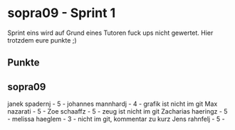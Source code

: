 # sopra09 - Sprint 1
Sprint eins wird auf Grund eines Tutoren fuck ups nicht gewertet. 
Hier trotzdem eure punkte ;)
## Punkte
## sopra09 
janek spadernj - 5 -
johannes mannhardj - 4 - grafik ist nicht im git
Max nazarati - 5 -
Zoe schaaffz - 5 - zeug ist nicht im git
Zacharias haeringz - 5 -
melissa haeglem - 3 - nicht im git, kommentar zu kurz
Jens rahnfelj - 5 -